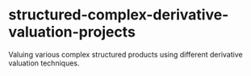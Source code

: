 # structured-complex-derivative-valuation-projects
Valuing various complex structured products using different derivative valuation techniques.
